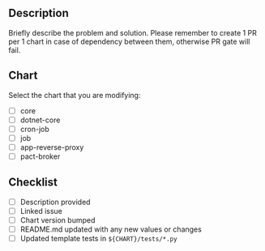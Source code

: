 ## Description

Briefly describe the problem and solution. Please remember to create 1 PR per 1 chart in case of dependency between them, otherwise PR gate will fail.

## Chart

Select the chart that you are modifying:
- [ ] core
- [ ] dotnet-core
- [ ] cron-job
- [ ] job
- [ ] app-reverse-proxy
- [ ] pact-broker

## Checklist
- [ ] Description provided
- [ ] Linked issue
- [ ] Chart version bumped
- [ ] README.md updated with any new values or changes
- [ ] Updated template tests in `${CHART}/tests/*.py`